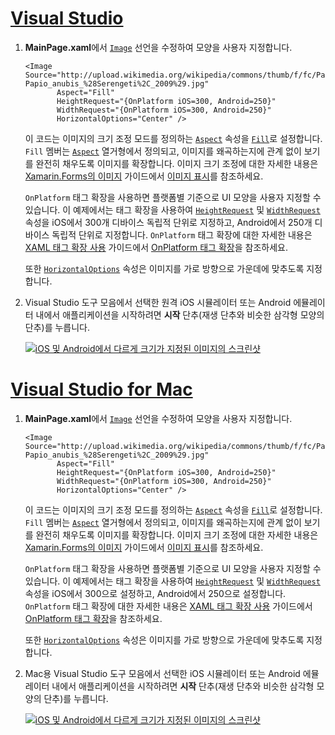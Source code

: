 # <a name="visual-studiotabvswin"></a>[Visual Studio](#tab/vswin)

1. **MainPage.xaml**에서 [`Image`](xref:Xamarin.Forms.Image) 선언을 수정하여 모양을 사용자 지정합니다.

    ```xaml
    <Image Source="http://upload.wikimedia.org/wikipedia/commons/thumb/f/fc/Papio_anubis_%28Serengeti%2C_2009%29.jpg/200px-Papio_anubis_%28Serengeti%2C_2009%29.jpg"
           Aspect="Fill"
           HeightRequest="{OnPlatform iOS=300, Android=250}"
           WidthRequest="{OnPlatform iOS=300, Android=250}"
           HorizontalOptions="Center" />
    ```

    이 코드는 이미지의 크기 조정 모드를 정의하는 [`Aspect`](xref:Xamarin.Forms.Image.Aspect) 속성을 [`Fill`](xref:Xamarin.Forms.Aspect.Fill)로 설정합니다. `Fill` 멤버는 [`Aspect`](xref:Xamarin.Forms.Aspect) 열거형에서 정의되고, 이미지를 왜곡하는지에 관계 없이 보기를 완전히 채우도록 이미지를 확장합니다. 이미지 크기 조정에 대한 자세한 내용은 [Xamarin.Forms의 이미지](~/xamarin-forms/user-interface/images.md) 가이드에서 [이미지 표시](~/xamarin-forms/user-interface/images.md#displaying-images)를 참조하세요.

    `OnPlatform` 태그 확장을 사용하면 플랫폼별 기준으로 UI 모양을 사용자 지정할 수 있습니다. 이 예제에서는 태그 확장을 사용하여 [`HeightRequest`](xref:Xamarin.Forms.VisualElement.HeightRequest) 및 [`WidthRequest`](xref:Xamarin.Forms.VisualElement.WidthRequest) 속성을 iOS에서 300개 디바이스 독립적 단위로 지정하고, Android에서 250개 디바이스 독립적 단위로 지정합니다. `OnPlatform` 태그 확장에 대한 자세한 내용은 [XAML 태그 확장 사용](~/xamarin-forms/xaml/markup-extensions/consuming.md) 가이드에서 [OnPlatform 태그 확장](~/xamarin-forms/xaml/markup-extensions/consuming.md#onplatform)을 참조하세요.

    또한 [`HorizontalOptions`](xref:Xamarin.Forms.View.HorizontalOptions) 속성은 이미지를 가로 방향으로 가운데에 맞추도록 지정합니다.

1. Visual Studio 도구 모음에서 선택한 원격 iOS 시뮬레이터 또는 Android 에뮬레이터 내에서 애플리케이션을 시작하려면 **시작** 단추(재생 단추와 비슷한 삼각형 모양의 단추)를 누릅니다.

    [![iOS 및 Android에서 다르게 크기가 지정된 이미지의 스크린샷](../images/customize-appearance.png "플랫폼별 기준으로 크기가 지정된 이미지")](../images/customize-appearance-large.png#lightbox "플랫폼별 기준으로 크기가 지정된 이미지")

# <a name="visual-studio-for-mactabvsmac"></a>[Visual Studio for Mac](#tab/vsmac)

1. **MainPage.xaml**에서 [`Image`](xref:Xamarin.Forms.Image) 선언을 수정하여 모양을 사용자 지정합니다.

    ```xaml
    <Image Source="http://upload.wikimedia.org/wikipedia/commons/thumb/f/fc/Papio_anubis_%28Serengeti%2C_2009%29.jpg/200px-Papio_anubis_%28Serengeti%2C_2009%29.jpg"
           Aspect="Fill"
           HeightRequest="{OnPlatform iOS=300, Android=250}"
           WidthRequest="{OnPlatform iOS=300, Android=250}"
           HorizontalOptions="Center" />
    ```

    이 코드는 이미지의 크기 조정 모드를 정의하는 [`Aspect`](xref:Xamarin.Forms.Image.Aspect) 속성을 [`Fill`](xref:Xamarin.Forms.Aspect.Fill)로 설정합니다. `Fill` 멤버는 [`Aspect`](xref:Xamarin.Forms.Aspect) 열거형에서 정의되고, 이미지를 왜곡하는지에 관계 없이 보기를 완전히 채우도록 이미지를 확장합니다. 이미지 크기 조정에 대한 자세한 내용은 [Xamarin.Forms의 이미지](~/xamarin-forms/user-interface/images.md) 가이드에서 [이미지 표시](~/xamarin-forms/user-interface/images.md#displaying-images)를 참조하세요.

    `OnPlatform` 태그 확장을 사용하면 플랫폼별 기준으로 UI 모양을 사용자 지정할 수 있습니다. 이 예제에서는 태그 확장을 사용하여 [`HeightRequest`](xref:Xamarin.Forms.VisualElement.HeightRequest) 및 [`WidthRequest`](xref:Xamarin.Forms.VisualElement.WidthRequest) 속성을 iOS에서 300으로 설정하고, Android에서 250으로 설정합니다. `OnPlatform` 태그 확장에 대한 자세한 내용은 [XAML 태그 확장 사용](~/xamarin-forms/xaml/markup-extensions/consuming.md) 가이드에서 [OnPlatform 태그 확장](~/xamarin-forms/xaml/markup-extensions/consuming.md#onplatform)을 참조하세요.

    또한 [`HorizontalOptions`](xref:Xamarin.Forms.View.HorizontalOptions) 속성은 이미지를 가로 방향으로 가운데에 맞추도록 지정합니다.

1. Mac용 Visual Studio 도구 모음에서 선택한 iOS 시뮬레이터 또는 Android 에뮬레이터 내에서 애플리케이션을 시작하려면 **시작** 단추(재생 단추와 비슷한 삼각형 모양의 단추)를 누릅니다.

    [![iOS 및 Android에서 다르게 크기가 지정된 이미지의 스크린샷](../images/customize-appearance.png "플랫폼별 기준으로 크기가 지정된 이미지")](../images/customize-appearance-large.png#lightbox "플랫폼별 기준으로 크기가 지정된 이미지")
